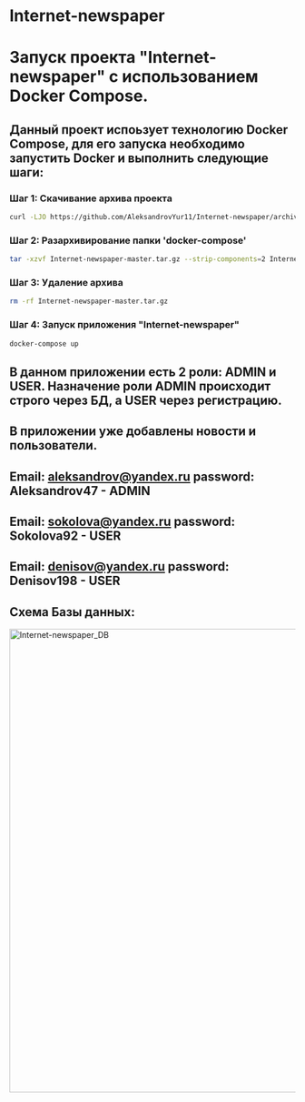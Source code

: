# Internet-newspaper

# Запуск проекта "Internet-newspaper" с использованием Docker Compose.

## Данный проект испоьзует технологию Docker Compose, для его запуска необходимо запустить Docker и выполнить следующие шаги:

### Шаг 1: Скачивание архива проекта

```bash
curl -LJO https://github.com/AleksandrovYur11/Internet-newspaper/archive/refs/heads/master.tar.gz
```

### Шаг 2: Разархивирование папки 'docker-compose'

```bash
tar -xzvf Internet-newspaper-master.tar.gz --strip-components=2 Internet-newspaper-master/docker-compose
```

### Шаг 3: Удаление архива

```bash
rm -rf Internet-newspaper-master.tar.gz
```

### Шаг 4: Запуск приложения "Internet-newspaper"

```bash
docker-compose up
```

## В данном приложении есть 2 роли: АDMIN и USER. Назначение роли ADMIN происходит строго через БД, а USER через регистрацию.

## В приложении уже добавлены новости и пользователи.

## Email: aleksandrov@yandex.ru password: Aleksandrov47 - ADMIN

## Email: sokolova@yandex.ru password: Sokolova92 - USER

## Email: denisov@yandex.ru password: Denisov198 - USER
## Схема Базы данных:
<img width="815" alt="Internet-newspaper_DB" src="https://github.com/AleksandrovYur11/Internet-newspaper/assets/107943033/9d785046-c090-4d17-b91f-713a7546096d">

